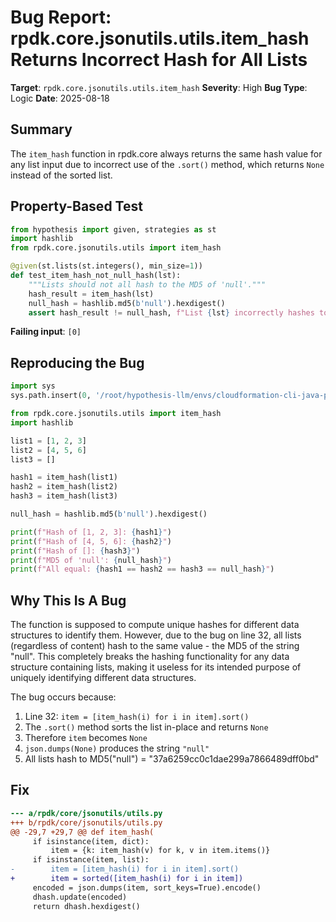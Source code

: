 # Bug Report: rpdk.core.jsonutils.utils.item_hash Returns Incorrect Hash for All Lists

**Target**: `rpdk.core.jsonutils.utils.item_hash`
**Severity**: High
**Bug Type**: Logic
**Date**: 2025-08-18

## Summary

The `item_hash` function in rpdk.core always returns the same hash value for any list input due to incorrect use of the `.sort()` method, which returns `None` instead of the sorted list.

## Property-Based Test

```python
from hypothesis import given, strategies as st
import hashlib
from rpdk.core.jsonutils.utils import item_hash

@given(st.lists(st.integers(), min_size=1))
def test_item_hash_not_null_hash(lst):
    """Lists should not all hash to the MD5 of 'null'."""
    hash_result = item_hash(lst)
    null_hash = hashlib.md5(b'null').hexdigest()
    assert hash_result != null_hash, f"List {lst} incorrectly hashes to MD5('null'): {hash_result}"
```

**Failing input**: `[0]`

## Reproducing the Bug

```python
import sys
sys.path.insert(0, '/root/hypothesis-llm/envs/cloudformation-cli-java-plugin_env/lib/python3.13/site-packages')

from rpdk.core.jsonutils.utils import item_hash
import hashlib

list1 = [1, 2, 3]
list2 = [4, 5, 6]
list3 = []

hash1 = item_hash(list1)
hash2 = item_hash(list2)
hash3 = item_hash(list3)

null_hash = hashlib.md5(b'null').hexdigest()

print(f"Hash of [1, 2, 3]: {hash1}")
print(f"Hash of [4, 5, 6]: {hash2}")
print(f"Hash of []: {hash3}")
print(f"MD5 of 'null': {null_hash}")
print(f"All equal: {hash1 == hash2 == hash3 == null_hash}")
```

## Why This Is A Bug

The function is supposed to compute unique hashes for different data structures to identify them. However, due to the bug on line 32, all lists (regardless of content) hash to the same value - the MD5 of the string "null". This completely breaks the hashing functionality for any data structure containing lists, making it useless for its intended purpose of uniquely identifying different data structures.

The bug occurs because:
1. Line 32: `item = [item_hash(i) for i in item].sort()`
2. The `.sort()` method sorts the list in-place and returns `None`
3. Therefore `item` becomes `None`
4. `json.dumps(None)` produces the string `"null"`
5. All lists hash to MD5("null") = "37a6259cc0c1dae299a7866489dff0bd"

## Fix

```diff
--- a/rpdk/core/jsonutils/utils.py
+++ b/rpdk/core/jsonutils/utils.py
@@ -29,7 +29,7 @@ def item_hash(
     if isinstance(item, dict):
         item = {k: item_hash(v) for k, v in item.items()}
     if isinstance(item, list):
-        item = [item_hash(i) for i in item].sort()
+        item = sorted([item_hash(i) for i in item])
     encoded = json.dumps(item, sort_keys=True).encode()
     dhash.update(encoded)
     return dhash.hexdigest()
```